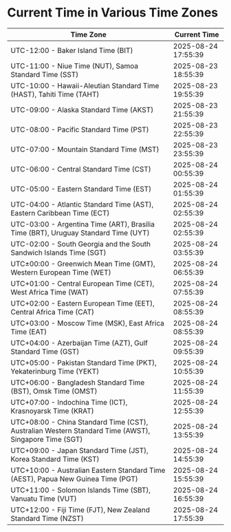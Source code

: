 # Current Time in Various Time Zones

| Time Zone | Current Time |
|-----------|--------------|
| UTC-12:00 - Baker Island Time (BIT) | 2025-08-24 17:55:39 |
| UTC-11:00 - Niue Time (NUT), Samoa Standard Time (SST) | 2025-08-23 18:55:39 |
| UTC-10:00 - Hawaii-Aleutian Standard Time (HAST), Tahiti Time (TAHT) | 2025-08-23 19:55:39 |
| UTC-09:00 - Alaska Standard Time (AKST) | 2025-08-23 21:55:39 |
| UTC-08:00 - Pacific Standard Time (PST) | 2025-08-23 22:55:39 |
| UTC-07:00 - Mountain Standard Time (MST) | 2025-08-23 23:55:39 |
| UTC-06:00 - Central Standard Time (CST) | 2025-08-24 00:55:39 |
| UTC-05:00 - Eastern Standard Time (EST) | 2025-08-24 01:55:39 |
| UTC-04:00 - Atlantic Standard Time (AST), Eastern Caribbean Time (ECT) | 2025-08-24 02:55:39 |
| UTC-03:00 - Argentina Time (ART), Brasília Time (BRT), Uruguay Standard Time (UYT) | 2025-08-24 02:55:39 |
| UTC-02:00 - South Georgia and the South Sandwich Islands Time (SGT) | 2025-08-24 03:55:39 |
| UTC±00:00 - Greenwich Mean Time (GMT), Western European Time (WET) | 2025-08-24 06:55:39 |
| UTC+01:00 - Central European Time (CET), West Africa Time (WAT) | 2025-08-24 07:55:39 |
| UTC+02:00 - Eastern European Time (EET), Central Africa Time (CAT) | 2025-08-24 08:55:39 |
| UTC+03:00 - Moscow Time (MSK), East Africa Time (EAT) | 2025-08-24 08:55:39 |
| UTC+04:00 - Azerbaijan Time (AZT), Gulf Standard Time (GST) | 2025-08-24 09:55:39 |
| UTC+05:00 - Pakistan Standard Time (PKT), Yekaterinburg Time (YEKT) | 2025-08-24 10:55:39 |
| UTC+06:00 - Bangladesh Standard Time (BST), Omsk Time (OMST) | 2025-08-24 11:55:39 |
| UTC+07:00 - Indochina Time (ICT), Krasnoyarsk Time (KRAT) | 2025-08-24 12:55:39 |
| UTC+08:00 - China Standard Time (CST), Australian Western Standard Time (AWST), Singapore Time (SGT) | 2025-08-24 13:55:39 |
| UTC+09:00 - Japan Standard Time (JST), Korea Standard Time (KST) | 2025-08-24 14:55:39 |
| UTC+10:00 - Australian Eastern Standard Time (AEST), Papua New Guinea Time (PGT) | 2025-08-24 15:55:39 |
| UTC+11:00 - Solomon Islands Time (SBT), Vanuatu Time (VUT) | 2025-08-24 16:55:39 |
| UTC+12:00 - Fiji Time (FJT), New Zealand Standard Time (NZST) | 2025-08-24 17:55:39 |
